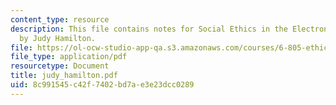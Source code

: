 ```yaml
---
content_type: resource
description: This file contains notes for Social Ethics in the Electronic Community
  by Judy Hamilton.
file: https://ol-ocw-studio-app-qa.s3.amazonaws.com/courses/6-805-ethics-and-the-law-on-the-electronic-frontier-fall-2005/8c991545c42f7402bd7ae3e23dcc0289_judy_hamilton.pdf
file_type: application/pdf
resourcetype: Document
title: judy_hamilton.pdf
uid: 8c991545-c42f-7402-bd7a-e3e23dcc0289
---
```

